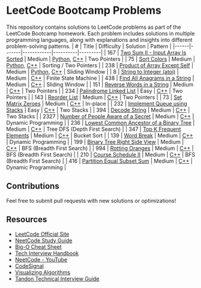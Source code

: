 # LeetCode Bootcamp Problems
This repository contains solutions to LeetCode problems as part of the LeetCode Bootcamp homework. Each problem includes solutions in multiple programming languages, along with explanations and insights into different problem-solving patterns.
| #    | Title | Difficulty | Solution | Pattern |
|------|-------|------------|----------|---------|
| 167  | [Two Sum II - Input Array Is Sorted](https://leetcode.com/problems/two-sum-ii-input-array-is-sorted/description/)  | Medium  | [Python](https://github.com/anthony-reese/Leetcode-Bootcamp-Spring-2025/blob/main/Week%201%3A%20Lists%2C%20Arrays%2C%20and%20Sorting/py/167_Two_Sum_II-Input_Array_Is_Sorted.py), [C++](https://github.com/anthony-reese/Leetcode-Bootcamp-Spring-2025/blob/main/Week%201%3A%20Lists%2C%20Arrays%2C%20and%20Sorting/cpp/167_Two_Sum_II-Input_Array_Is_Sorted.cpp)  | Two Pointers  |
| 75   | [Sort Colors](https://leetcode.com/problems/sort-colors/description/)  | Medium  | [Python](https://github.com/anthony-reese/Leetcode-Bootcamp-Spring-2025/blob/main/Week%201%3A%20Lists%2C%20Arrays%2C%20and%20Sorting/py/75_Sort_Colors.py), [C++](https://github.com/anthony-reese/Leetcode-Bootcamp-Spring-2025/blob/main/Week%201%3A%20Lists%2C%20Arrays%2C%20and%20Sorting/cpp/75_Sort_Colors.cpp)  | Sorting / Two Pointers  |
| 238  | [Product of Array Except Self](https://leetcode.com/problems/product-of-array-except-self/description/)  | Medium  | [Python](https://github.com/anthony-reese/Leetcode-Bootcamp-Spring-2025/blob/main/Week%201%3A%20Lists%2C%20Arrays%2C%20and%20Sorting/py/238_Product_of_Array_Except_Self.py), [C++](https://github.com/anthony-reese/Leetcode-Bootcamp-Spring-2025/blob/main/Week%201%3A%20Lists%2C%20Arrays%2C%20and%20Sorting/cpp/238_Product_of_Array_Except_Self.cpp)  | Sliding Window  |
| 8  | [String to Integer (atoi)](https://leetcode.com/problems/string-to-integer-atoi/description/)  | Medium  | [C++](https://github.com/anthony-reese/Leetcode-Bootcamp-Spring-2025/blob/main/Week%202%3A%20Strings%20and%20HashMap/cpp/8_String_to_Integer_(atoi).cpp)  | Finite State Machine  |
| 438  | [Find All Anagrams in a String](https://leetcode.com/problems/find-all-anagrams-in-a-string/description/)  | Medium  | [C++](https://github.com/anthony-reese/Leetcode-Bootcamp-Spring-2025/blob/main/Week%202%3A%20Strings%20and%20HashMap/cpp/438_Find_All_Anagrams_in_a_String.cpp)  | Sliding Window  |
| 151  | [Reverse Words in a String](https://leetcode.com/problems/reverse-words-in-a-string/description/)  | Medium  | [C++](https://github.com/anthony-reese/Leetcode-Bootcamp-Spring-2025/blob/main/Week%202%3A%20Strings%20and%20HashMap/cpp/151_Reverse_Words_in_a_String.cpp)  | Two Pointers  |
| 234  | [Palindrome Linked List](https://leetcode.com/problems/palindrome-linked-list/description/)  | Easy  | [C++](https://github.com/anthony-reese/Leetcode-Bootcamp-Spring-2025/blob/main/Week%203%3A%20Linked%20Lists%20and%20Matrices/cpp/234_Palindrome_Linked_List.cpp)  | Two Pointers  |
| 143  | [Reorder List](https://leetcode.com/problems/reorder-list/description/)  | Medium  | [C++](https://github.com/anthony-reese/Leetcode-Bootcamp-Spring-2025/blob/main/Week%203%3A%20Linked%20Lists%20and%20Matrices/cpp/143_Reorder_List.cpp)  | Two Pointers  |
| 73  | [Set Matrix Zeroes](https://leetcode.com/problems/set-matrix-zeroes/description/)  | Medium  | [C++](https://github.com/anthony-reese/Leetcode-Bootcamp-Spring-2025/blob/main/Week%203%3A%20Linked%20Lists%20and%20Matrices/cpp/73_Set_Matrix_Zeroes.cpp)  | In-place  |
| 232  | [Implement Queue using Stacks](https://leetcode.com/problems/implement-queue-using-stacks/description/)  | Easy  | [C++](https://github.com/anthony-reese/Leetcode-Bootcamp-Spring-2025/blob/main/Week%204%3A%20Graphs%2C%20Stacks%20%26%20Queues/cpp/232_Implement_Queue_using_Stacks.cpp)  | Two Stacks  |
| 394  | [Decode String](https://leetcode.com/problems/decode-string/description/)  | Medium  | [C++](https://github.com/anthony-reese/Leetcode-Bootcamp-Spring-2025/blob/main/Week%204%3A%20Graphs%2C%20Stacks%20%26%20Queues/cpp/394_Decode_String.cpp)  | Two Stacks  |
| 2327  | [Number of People Aware of a Secret](https://leetcode.com/problems/number-of-people-aware-of-a-secret/description/)  | Medium  | [C++](https://github.com/anthony-reese/Leetcode-Bootcamp-Spring-2025/blob/main/Week%204%3A%20Graphs%2C%20Stacks%20%26%20Queues/cpp/2327_Number_of_People_Aware_of_a_Secret.cpp)  | Dynamic Programming  |
| 236  | [Lowest Common Ancestor of a Binary Tree](https://leetcode.com/problems/lowest-common-ancestor-of-a-binary-tree/description/)  | Medium  | [C++](https://github.com/anthony-reese/Leetcode-Bootcamp-Spring-2025/blob/main/Week%206%3A%20Tree%2C%20Trie%2C%20Heap/cpp/236_Lowest_Common_Ancestor_of_a_Binary_Tree.cpp)  | Tree DFS (Depth First Search)  |
| 347  | [Top K Frequent Elements](https://leetcode.com/problems/top-k-frequent-elements/description/)  | Medium  | [C++](https://github.com/anthony-reese/Leetcode-Bootcamp-Spring-2025/blob/main/Week%206%3A%20Tree%2C%20Trie%2C%20Heap/cpp/347_Top_K_Frequent_Elements.cpp)  | Bucket Sort  |
| 139  | [Word Break](https://leetcode.com/problems/word-break/description/)  | Medium  | [C++](https://github.com/anthony-reese/Leetcode-Bootcamp-Spring-2025/blob/main/Week%206%3A%20Tree%2C%20Trie%2C%20Heap/cpp/139_Word_Break.cpp)  | Dynamic Programming  |
| 199  | [Binary Tree Right Side View](https://leetcode.com/problems/binary-tree-right-side-view/)  | Medium  | [C++](https://github.com/anthony-reese/Leetcode-Bootcamp-Spring-2025/blob/main/Week%207%3A%20Search%20Algorithms%3A%20Binary%20Search%2C%20DFS%2C%20BFS/cpp/199_Binary_Tree_Right_Side_View.cpp)  | BFS (Breadth First Search)  |
| 994  | [Rotting Oranges](https://leetcode.com/problems/rotting-oranges/description/)  | Medium  | [C++](https://github.com/anthony-reese/Leetcode-Bootcamp-Spring-2025/blob/main/Week%207%3A%20Search%20Algorithms%3A%20Binary%20Search%2C%20DFS%2C%20BFS/cpp/994_Rotting_Oranges.cpp)  | BFS (Breadth First Search)  |
| 210  | [Course Schedule II](https://leetcode.com/problems/course-schedule-ii/description/)  | Medium  | [C++](https://github.com/anthony-reese/Leetcode-Bootcamp-Spring-2025/blob/main/Week%207%3A%20Search%20Algorithms%3A%20Binary%20Search%2C%20DFS%2C%20BFS/cpp/210_Course_Schedule_II.cpp)  | BFS (Breadth First Search)  |
| 416  | [Partition Equal Subset Sum](https://leetcode.com/problems/partition-equal-subset-sum/description/)  | Medium  | [C++](https://github.com/anthony-reese/Leetcode-Bootcamp-Spring-2025/blob/main/Week%208%3A%20Dynamic%20Programming%20%26%20Greedy%20Algorithms/cpp/416_Partition_Equal_Subset_Sum.cpp)  | Dynamic Programming  |

## Contributions
Feel free to submit pull requests with new solutions or optimizations!

## Resources
- [LeetCode Official Site](https://leetcode.com/)
- [NeetCode Study Guide](https://neetcode.io/)
- [Big-O Cheat Sheet](https://www.bigocheatsheet.com/)
- [Tech Interview Handbook](https://www.techinterviewhandbook.org/)
- [NeetCode - YouTube](https://www.youtube.com/channel/UC_mYaQAE6-71rjSN6CeCA-g)
- [CodeSignal](https://app.codesignal.com/)
- [Visualizing Algorithms](https://www.cs.usfca.edu/~galles/visualization/Algorithms.html)
- [Tandon Technical Interview Guide](https://spiffy-dash-ad2.notion.site/Technical-Interview-Guide-NYU-Tandon-Career-Hub-1733763096008027a4bfdeac33ae41ee)
